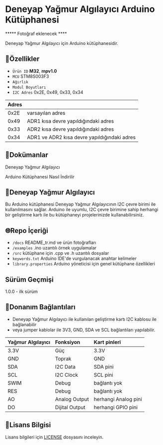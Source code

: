 # Deneyap Yağmur Algılayıcı Arduino Kütüphanesi

***** Fotoğraf eklenecek ****

Deneyap Yağmur Algılayıcı için Arduino kütüphanesidir.

## :mag_right:Özellikler 
- `Ürün ID` **M32**, **mpv1.0**
- `MCU` STM8S003F3
- `Ağırlık`
- `Modul Boyutları`
- `I2C Adres` 0x2E, 0x49, 0x33, 0x34

| Adres |  | 
| :---  | :---     |
| 0x2E | varsayılan adres |
| 0x49 | ADR1 kısa devre yapıldığındaki adres |
| 0x33 | ADR2 kısa devre yapıldığındaki adres |
| 0x34 | ADR1 ve ADR2 kısa devre yapıldığındaki adres |

## :closed_book:Dokümanlar
Deneyap Yağmur Algılayıcı

Arduino Kütüphanesi Nasıl İndirilir

## :pushpin:Deneyap Yağmur Algılayıcı
Bu Arduino kütüphanesi Deneyap Yağmur Algılayıcının I2C çevre birimi ile kullanılmasını sağlar. Arduino ile uyumlu, I2C çevre birimine sahip herhangi bir geliştirme kartı ile bu kütüphaneyi projelerinizde kullanabilirsiniz.

## :globe_with_meridians:Repo İçeriği
- `/docs` README_tr.md ve ürün fotoğrafları
- `/examples` .ino uzantılı örnek uygulamalar
- `/src` kütüphane için .cpp ve .h uzantılı dosyalar
- `keywords.txt` Arduino IDE'de vurgulanacak anahtar kelimeler
- `library.properties` Arduino yöneticisi için genel kütüphane özellikleri

## Sürüm Geçmişi
1.0.0 - ilk sürüm

## :rocket:Donanım Bağlantıları
- Deneyap Yağmur Algılayıcı ile kullanılan geliştirme kartı I2C kablosu ile bağlanabilir
- veya jumper kablolar ile 3V3, GND, SDA ve SCL bağlantıları yapılabilir.

|Yağmur Algılayıcı | Fonksiyon| Kart pinleri | 
| :---      | :---       |   :---  |
|3.3V       | Güç   	| 3.3V      | 
|GND        | Toprak  	| GND       | 
|SDA       	| I2C Data  | SDA pini | 
|SCL       	| I2C Clock | SCL pini | 
|SWIM		| Debug 	| bağlantı yok | 
|RES 		| Debug 	| bağlantı yok | 
|AO 		| Analog Output  |herhangi Analog pini|
|DO 		| Dijital Output |herhangi GPIO pini|

## :bookmark_tabs:Lisans Bilgisi
Lisans bilgileri için [LICENSE](https://github.com/deneyapkart/deneyap-yagmur-algilayici-arduino-library/blob/master/LICENSE) dosyasını inceleyin.